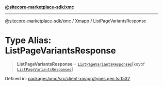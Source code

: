 [**@sitecore-marketplace-sdk/xmc**](../../../../README.md)

***

[@sitecore-marketplace-sdk/xmc](../../../../README.md) / [Xmapp](../README.md) / ListPageVariantsResponse

# Type Alias: ListPageVariantsResponse

> **ListPageVariantsResponse** = [`ListPageVariantsResponses`](ListPageVariantsResponses.md)\[keyof [`ListPageVariantsResponses`](ListPageVariantsResponses.md)\]

Defined in: [packages/xmc/src/client-xmapp/types.gen.ts:1532](https://github.com/Sitecore/marketplace-sdk/blob/e3ec55ede335ad59ac5875d32f0d68c50e7bc899/packages/xmc/src/client-xmapp/types.gen.ts#L1532)
